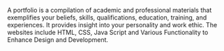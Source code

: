 A portfolio is a compilation of academic and professional materials that exemplifies your beliefs, skills, qualifications, education, training, and experiences. It provides insight into your personality and work ethic. The websites include HTML, CSS, Java Script and Various Functionality to Enhance Design and Development.
